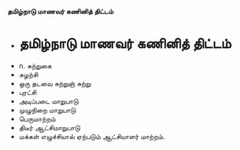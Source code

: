 **தமிழ்நாடு மாணவர் கணினித் திட்டம்**
- # தமிழ்நாடு மாணவர் கணினித் திட்டம்
- n. சுற்றுகை
- சுழற்சி
- ஒரு தடவை சுற்றுஞ் சுற்று
- புரட்சி
- அடிப்படை மாறுபாடு
- முழுநிறை மாறுபாடு
- பெருமாற்றம்
- திடீர் ஆட்சிமாறுபாடு
- மக்கள் எழுச்சியால் ஏற்படும் ஆட்சியாளர் மாற்றம்.

